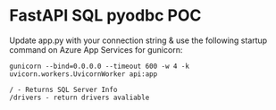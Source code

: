 # FastAPI SQL pyodbc POC
Update app.py with your connection string & use the following startup command on Azure App Services for gunicorn:
```
gunicorn --bind=0.0.0.0 --timeout 600 -w 4 -k uvicorn.workers.UvicornWorker api:app
```

```#endpoints
/ - Returns SQL Server Info
/drivers - return drivers avaliable
```
